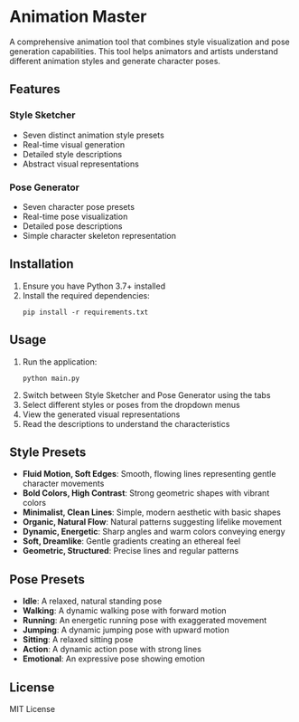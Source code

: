 # Animation Master

A comprehensive animation tool that combines style visualization and pose generation capabilities. This tool helps animators and artists understand different animation styles and generate character poses.

## Features

### Style Sketcher
- Seven distinct animation style presets
- Real-time visual generation
- Detailed style descriptions
- Abstract visual representations

### Pose Generator
- Seven character pose presets
- Real-time pose visualization
- Detailed pose descriptions
- Simple character skeleton representation

## Installation

1. Ensure you have Python 3.7+ installed
2. Install the required dependencies:
   ```
   pip install -r requirements.txt
   ```

## Usage

1. Run the application:
   ```
   python main.py
   ```
2. Switch between Style Sketcher and Pose Generator using the tabs
3. Select different styles or poses from the dropdown menus
4. View the generated visual representations
5. Read the descriptions to understand the characteristics

## Style Presets

- **Fluid Motion, Soft Edges**: Smooth, flowing lines representing gentle character movements
- **Bold Colors, High Contrast**: Strong geometric shapes with vibrant colors
- **Minimalist, Clean Lines**: Simple, modern aesthetic with basic shapes
- **Organic, Natural Flow**: Natural patterns suggesting lifelike movement
- **Dynamic, Energetic**: Sharp angles and warm colors conveying energy
- **Soft, Dreamlike**: Gentle gradients creating an ethereal feel
- **Geometric, Structured**: Precise lines and regular patterns

## Pose Presets

- **Idle**: A relaxed, natural standing pose
- **Walking**: A dynamic walking pose with forward motion
- **Running**: An energetic running pose with exaggerated movement
- **Jumping**: A dynamic jumping pose with upward motion
- **Sitting**: A relaxed sitting pose
- **Action**: A dynamic action pose with strong lines
- **Emotional**: An expressive pose showing emotion

## License

MIT License 